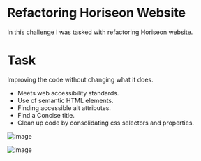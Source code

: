 # Refactoring Horiseon Website 

In this challenge I was tasked with refactoring Horiseon website.

# Task

Improving the code without changing what it does.

- Meets web accessibility standards.
- Use of semantic HTML elements.
- Finding accessible alt attributes.
- Find a Concise title.
- Clean up code by consolidating css selectors and properties.


![image](https://user-images.githubusercontent.com/79381847/112707599-9ca2c780-8e7a-11eb-92bb-2ce3d3778e9c.png)



![image](https://user-images.githubusercontent.com/79381847/112552208-6a1ca000-8d90-11eb-8b19-803744a74262.png)
